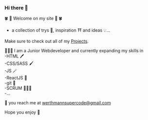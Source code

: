 ### Hi there 👋

🍀 🌸 Welcome on my site 🌸 🍀

- a collection of trys 📝, inspiration ⛩ and ideas 💡...

Make sure to check out all of my <a href="https://github.com/stars/werthmannsupercode/lists/projects">Projects</a>. 


👩🏻‍💻 I am a Junior Webdeveloper and currently expanding my skills in<br>
-HTML 🖊<br>
-CSS/SASS 🖌<br>
-JS 🪄<br>
-ReactJS 🚀<br>
-git 🔮<br>
-SCRUM 🧘🏻‍♀️<br>
-...

💌 you reach me at 
werthmannsupercode@gmail.com

Hope you enjoy 💜
